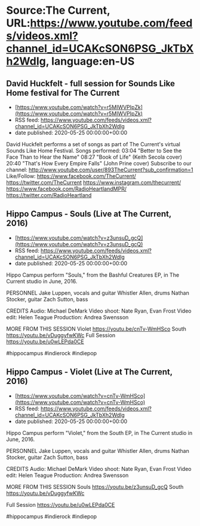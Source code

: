 # Source:The Current, URL:https://www.youtube.com/feeds/videos.xml?channel_id=UCAKcSON6PSG_JkTbXh2WdIg, language:en-US

## David Huckfelt - full session for Sounds Like Home festival for The Current
 - [https://www.youtube.com/watch?v=r5MIWVPIpZk](https://www.youtube.com/watch?v=r5MIWVPIpZk)
 - RSS feed: https://www.youtube.com/feeds/videos.xml?channel_id=UCAKcSON6PSG_JkTbXh2WdIg
 - date published: 2020-05-25 00:00:00+00:00

David Huckfelt performs a set of songs as part of The Current's virtual Sounds Like Home Festival.
Songs performed:
03:04 "Better to See the Face Than to Hear the Name"
08:27 "Book of Life" (Keith Secola cover)
20:40 "That's How Every Empire Falls" (John Prine cover)
Subscribe to our channel:
http://www.youtube.com/user/893TheCurrent?sub_confirmation=1
Like/Follow:
https://www.facebook.com/TheCurrent/
https://twitter.com/TheCurrent
https://www.instagram.com/thecurrent/
https://www.facebook.com/RadioHeartlandMPR/
https://twitter.com/RadioHeartland

## Hippo Campus - Souls (Live at The Current, 2016)
 - [https://www.youtube.com/watch?v=z3unsuD_gcQ](https://www.youtube.com/watch?v=z3unsuD_gcQ)
 - RSS feed: https://www.youtube.com/feeds/videos.xml?channel_id=UCAKcSON6PSG_JkTbXh2WdIg
 - date published: 2020-05-25 00:00:00+00:00

Hippo Campus perform "Souls," from the Bashful Creatures EP,  in The Current studio in June, 2016.

PERSONNEL
Jake Luppen, vocals and guitar
Whistler Allen, drums
Nathan Stocker, guitar
Zach Sutton, bass

CREDITS
Audio: Michael DeMark
Video shoot: Nate Ryan, Evan Frost
Video edit: Helen Teague
Production: Andrea Swensson

MORE FROM THIS SESSION
Violet https://youtu.be/cnTv-WmHSco
South https://youtu.be/vDuggyfwKWc
Full Session https://youtu.be/u0wLEPda0CE

#hippocampus #indierock #indiepop

## Hippo Campus - Violet (Live at The Current, 2016)
 - [https://www.youtube.com/watch?v=cnTv-WmHSco](https://www.youtube.com/watch?v=cnTv-WmHSco)
 - RSS feed: https://www.youtube.com/feeds/videos.xml?channel_id=UCAKcSON6PSG_JkTbXh2WdIg
 - date published: 2020-05-25 00:00:00+00:00

Hippo Campus perform "Violet," from the South EP,  in The Current studio in June, 2016.



PERSONNEL
Jake Luppen, vocals and guitar
Whistler Allen, drums
Nathan Stocker, guitar
Zach Sutton, bass


CREDITS
Audio: Michael DeMark
Video shoot: Nate Ryan, Evan Frost
Video edit: Helen Teague
Production: Andrea Swensson


MORE FROM THIS SESSION
Souls https://youtu.be/z3unsuD_gcQ
South https://youtu.be/vDuggyfwKWc

Full Session https://youtu.be/u0wLEPda0CE


#hippocampus #indierock #indiepop

